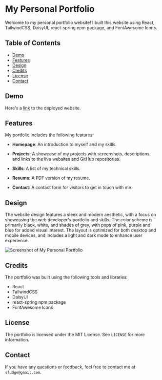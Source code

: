 # My Personal Portfolio

Welcome to my personal portfolio website! I built this website using React, TailwindCSS, DaisyUI, react-spring npm package, and FontAwesome Icons.

## Table of Contents
- [Demo](#demo)
- [Features](#features)
- [Design](#design)
- [Credits](#credits)
- [License](#license)
- [Contact](#contact)

## Demo

Here's a [link](https://stephenfudge-portfolio.vercel.app/) to the deployed website.

## Features

My portfolio includes the following features:

- **Homepage**: An introduction to myself and my skills.

- **Projects**: A showcase of my projects with screenshots, descriptions, and links to the live websites and GitHub repositories.

- **Skills**: A list of my technical skills.

- **Resume**: A PDF version of my resume.

- **Contact**: A contact form for visitors to get in touch with me.

## Design

The website design features a sleek and modern aesthetic, with a focus on showcasing the web developer's portfolio and skills. The color scheme is primarily black, white, and shades of grey, with pops of pink, purple and blue for added visual interest. The layout is optimized for both desktop and mobile devices, and includes a light and dark mode to enhance user experience.

![Screenshot of My Personal Portfolio](./screenshot.png "My Personal Portfolio")

## Credits

The portfolio was built using the following tools and libraries:

- React
- TailwindCSS
- DaisyUI
- react-spring npm package
- FontAwesome Icons

## License

The portfolio is licensed under the MIT License. See `LICENSE` for more information.

## Contact

If you have any questions or feedback, feel free to contact me at `sfudge@gmail.com`.

